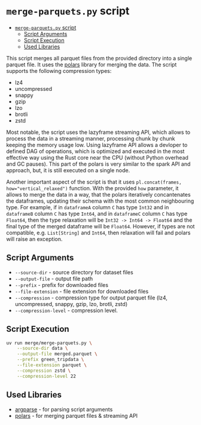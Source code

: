 # `merge-parquets.py` script

- [`merge-parquets.py` script](#merge-parquetspy-script)
  - [Script Arguments](#script-arguments)
  - [Script Execution](#script-execution)
  - [Used Libraries](#used-libraries)


This script merges all parquet files from the provided directory into a single parquet file. It uses the [polars](https://www.pola.rs/) library for merging the data. The script supports the following compression types:
- lz4
- uncompressed
- snappy
- gzip
- lzo
- brotli
- zstd

Most notable, the script uses the lazyframe streaming API, which allows to process the data in a streaming manner, processing chunk by chunk keeping the memory usage low. Using lazyframe API allows a devloper to defined DAG of operations, which is optimized and executed in the most effective way using the Rust core near the CPU (without Python overhead and GC pauses). This part of the polars is very similar to the spark API and approach, but, it is still executed on a single node.

Another important aspect of the script is that it uses `pl.concat(frames, how="vertical_relaxed")` function. With the provided `how` parameter, it allows to merge the data in a way, that the polars iteratively concantenates the dataframes, updating their schema with the most common neighbouring type. For example, if in `dataframeA` column `C` has type `Int32` and in `dataframeB` column `C` has type `Int64`, and in `dataframeC` column `C` has type `Float64`, then the type relaxation will be `Int32 -> Int64 -> Float64` and the final type of the merged dataframe will be `Float64`. However, if types are not compatible, e.g. `List[String]` and `Int64`, then relaxation will fail and polars will raise an exception.


## Script Arguments

- `--source-dir` - source directory for dataset files
- `--output-file` - output file path
- `--prefix` - prefix for downloaded files
- `--file-extension` - file extension for downloaded files
- `--compression` - compression type for output parquet file (lz4, uncompressed, snappy, gzip, lzo, brotli, zstd)
- `--compression-level` - compression level.

## Script Execution

```bash
uv run merge/merge-parquets.py \
    --source-dir data \
    --output-file merged.parquet \
    --prefix green_tripdata \
    --file-extension parquet \
    --compression zstd \
    --compression-level 22
```

## Used Libraries

- [argparse](https://docs.python.org/3/library/argparse.html) - for parsing script arguments
- [polars](https://www.pola.rs/) - for merging parquet files & streaming API